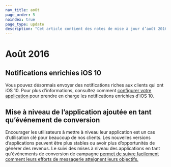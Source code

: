 ```yaml
---
nav_title: août
page_order: 5
noindex: true
page_type: update
description: "Cet article contient des notes de mise à jour d’août 2016."
---
```


# Août 2016

## Notifications enrichies iOS 10
Vous pouvez désormais envoyer des notifications riches aux clients qui ont iOS 10. Pour plus d'informations, consultez comment [configurer votre application]({{site.baseurl}}/developer_guide/platform_integration_guides/swift/push_notifications/integration/#ios-10-rich-notifications) pour prendre en charge les notifications enrichies d'iOS 10.

## Mise à niveau de l’application ajoutée en tant qu’événement de conversion
Encourager les utilisateurs à mettre à niveau leur application est un cas d’utilisation clé pour beaucoup de nos clients. Les nouvelles versions d’applications peuvent être plus stables ou avoir plus d’opportunités de générer des revenus. Le suivi des mises à niveau des applications en tant qu'événements de conversion de campagne [permet de suivre facilement comment leurs efforts de messagerie atteignent leurs objectifs.]({{site.baseurl}}/user_guide/engagement_tools/campaigns/testing_and_more/conversion_events/#conversion-events)
